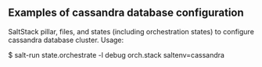 Examples of cassandra database configuration
--------------------------------------------
SaltStack pillar, files, and states (including orchestration states) to configure cassandra database cluster.
Usage:

$ salt-run state.orchestrate -l debug orch.stack saltenv=cassandra
